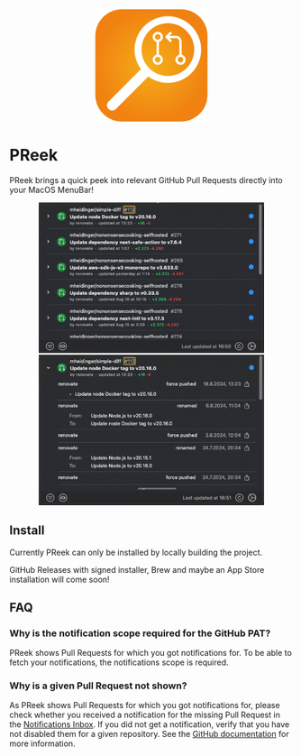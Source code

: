 <p align="center">
 <img alt="PReek Logo" width="200" height="200" margin-right="100%" src="https://github.com/mheidinger/PReek/blob/main/icons/logo.png?raw=true">
</p>

# PReek

PReek brings a quick peek into relevant GitHub Pull Requests directly into your MacOS MenuBar!

<p align="center">
 <img alt="Screenshot of PReek" width="400" src="img/screenshot-1.png">
 <img alt="Screenshot of PReek" width="400" src="img/screenshot-2.png">
</p>

## Install

Currently PReek can only be installed by locally building the project.

GitHub Releases with signed installer, Brew and maybe an App Store installation will come soon!

## FAQ

### Why is the notification scope required for the GitHub PAT?

PReek shows Pull Requests for which you got notifications for.
To be able to fetch your notifications, the notifications scope is required.

### Why is a given Pull Request not shown?

As PReek shows Pull Requests for which you got notifications for, please check whether you received a notification for the missing Pull Request in the [Notifications Inbox](https://github.com/notifications).
If you did not get a notification, verify that you have not disabled them for a given repository.
See the [GitHub documentation](https://docs.github.com/en/account-and-profile/managing-subscriptions-and-notifications-on-github/setting-up-notifications/configuring-notifications) for more information.
